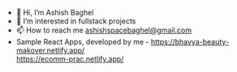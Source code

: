 - 👋 Hi, I’m Ashish Baghel
- 👀 I’m interested in fullstack projects
- 📫 How to reach me ashishspacebaghel@gmail.com
-  Sample React Apps, developed by me -
    https://bhavya-beauty-makover.netlify.app/ <br>
    https://ecomm-prac.netlify.app/
<!---
420116/420116 is a ✨ special ✨ repository because its `README.md` (this file) appears on your GitHub profile.
You can click the Preview link to take a look at your changes.
--->
